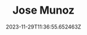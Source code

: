 ---
title: "Jose Munoz"
category: "IndieWeb & Personal Blogs"
site_url: https://www.josemunozmatos.com
feed_url: https://www.josemunozmatos.com/blog/rss.xml
date: 2023-11-29T11:36:55.652463Z
domain: www.josemunozmatos.com

---
